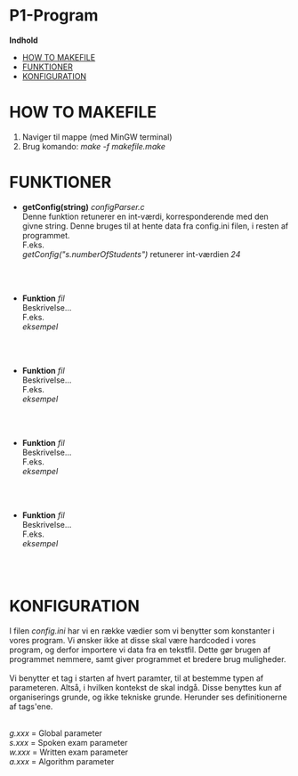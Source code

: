 # P1-Program

**Indhold**

- [HOW TO MAKEFILE](#how-to-makefile)
- [FUNKTIONER](#funktioner)
- [KONFIGURATION](#konfiguration)

# HOW TO MAKEFILE
  1. Naviger til mappe (med MinGW terminal)
  2. Brug komando: _make -f makefile.make_
 
# FUNKTIONER
  - <b>getConfig(string)</b> _configParser.c_ <br>
 Denne funktion retunerer en int-værdi, korresponderende med den givne string. Denne bruges til at hente data fra config.ini filen, i resten af programmet. <br>
F.eks. <br>
_getConfig("s.numberOfStudents")_ retunerer int-værdien _24_
<br>
<br>

  - <b>Funktion</b> _fil_ <br>
 Beskrivelse... <br>
F.eks. <br>
_eksempel_
<br>
<br>

  - <b>Funktion</b> _fil_ <br>
 Beskrivelse... <br>
F.eks. <br>
_eksempel_
<br>
<br>

  - <b>Funktion</b> _fil_ <br>
 Beskrivelse... <br>
F.eks. <br>
_eksempel_
<br>
<br>

  - <b>Funktion</b> _fil_ <br>
 Beskrivelse... <br>
F.eks. <br>
_eksempel_
<br>
<br>

# KONFIGURATION

I filen _config.ini_ har vi en række vædier som vi benytter som konstanter i vores program. Vi ønsker ikke at disse skal være hardcoded i vores program, og derfor importere vi data fra en tekstfil. Dette gør brugen af programmet nemmere, samt giver programmet et bredere brug muligheder.
<br>
<br>
Vi benytter et tag i starten af hvert paramter, til at bestemme typen af parameteren. Altså, i hvilken kontekst de skal indgå. Disse benyttes kun af organiserings grunde, og ikke tekniske grunde. Herunder ses definitionerne af tags'ene.
<br>
<br>

_g.xxx_ = Global parameter <br>
_s.xxx_ = Spoken exam parameter <br>
_w.xxx_ = Written exam parameter <br>
_a.xxx_ = Algorithm parameter <br>


